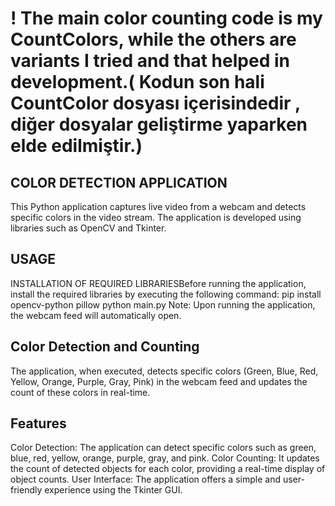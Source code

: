 # ! The main color counting code is my CountColors, while the others are variants I tried and that helped in development.( Kodun son hali CountColor dosyası içerisindedir , diğer dosyalar geliştirme yaparken elde edilmiştir.)

## COLOR DETECTION APPLICATION
This Python application captures live video from a webcam and detects specific colors in the video stream. The application is developed using libraries such as OpenCV and Tkinter.

## USAGE
INSTALLATION OF REQUIRED LIBRARIESBefore running the application, install the required libraries by executing the following command:
pip install opencv-python pillow
python main.py
Note: Upon running the application, the webcam feed will automatically open.

## Color Detection and Counting
The application, when executed, detects specific colors (Green, Blue, Red, Yellow, Orange, Purple, Gray, Pink) in the webcam feed and updates the count of these colors in real-time.

## Features
Color Detection: The application can detect specific colors such as green, blue, red, yellow, orange, purple, gray, and pink.
Color Counting: It updates the count of detected objects for each color, providing a real-time display of object counts.
User Interface: The application offers a simple and user-friendly experience using the Tkinter GUI.
